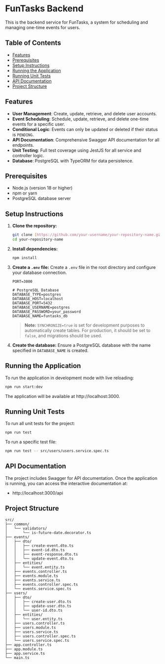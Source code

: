 # FunTasks Backend

This is the backend service for FunTasks, a system for scheduling and managing one-time events for users.

## Table of Contents

- [Features](#features)
- [Prerequisites](#prerequisites)
- [Setup Instructions](#setup-instructions)
- [Running the Application](#running-the-application)
- [Running Unit Tests](#running-unit-tests)
- [API Documentation](#api-documentation)
- [Project Structure](#project-structure)

## Features

- **User Management**: Create, update, retrieve, and delete user accounts.
- **Event Scheduling**: Schedule, update, retrieve, and delete one-time events for a specific user.
- **Conditional Logic**: Events can only be updated or deleted if their status is `PENDING`.
- **API Documentation**: Comprehensive Swagger API documentation for all endpoints.
- **Unit Testing**: Full test coverage using JestJS for all service and controller logic.
- **Database**: PostgreSQL with TypeORM for data persistence.

## Prerequisites

- Node.js (version 18 or higher)
- npm or yarn
- PostgreSQL database server

## Setup Instructions

1.  **Clone the repository:**
    ```bash
    git clone [https://github.com/your-username/your-repository-name.git](https://github.com/your-username/your-repository-name.git)
    cd your-repository-name
    ```
2.  **Install dependencies:**
    ```bash
    npm install
    ```
3.  **Create a `.env` file:**
    Create a `.env` file in the root directory and configure your database connection.
    ```env
    PORT=3000

    # PostgreSQL Database
    DATABASE_TYPE=postgres
    DATABASE_HOST=localhost
    DATABASE_PORT=5432
    DATABASE_USERNAME=postgres
    DATABASE_PASSWORD=your_password
    DATABASE_NAME=funtasks_db
    ```
    > **Note:** `SYNCHRONIZE=true` is set for development purposes to automatically create tables. For production, it should be set to `false`, and migrations should be used.

4.  **Create the database:**
    Ensure a PostgreSQL database with the name specified in `DATABASE_NAME` is created.

## Running the Application

To run the application in development mode with live reloading:
```bash
npm run start:dev
```

The application will be available at http://localhost:3000.

## Running Unit Tests

To run all unit tests for the project:

```bash
npm run test
```

To run a specific test file:

```bash
npm run test -- src/users/users.service.spec.ts
```

## API Documentation

The project includes Swagger for API documentation. Once the application is running, you can access the interactive documentation at:

* http://localhost:3000/api

## Project Structure


```
src/
├── common/
│   └── validators/
│       └── is-future-date.decorator.ts
├── events/
│   ├── dto/
│   │   ├── create-event.dto.ts
│   │   ├── event-id.dto.ts
│   │   ├── event-response.dto.ts
│   │   └── update-event.dto.ts
│   ├── entities/
│   │   └── event.entity.ts
│   ├── events.controller.ts
│   ├── events.module.ts
│   ├── events.service.ts
│   ├── events.controller.spec.ts
│   └── events.service.spec.ts
├── users/
│   ├── dto/
│   │   ├── create-user.dto.ts
│   │   ├── update-user.dto.ts
│   │   └── user-id.dto.ts
│   ├── entities/
│   │   └── user.entity.ts
│   ├── users.controller.ts
│   ├── users.module.ts
│   ├── users.service.ts
│   ├── users.controller.spec.ts
│   └── users.service.spec.ts
├── app.controller.ts
├── app.module.ts
├── app.service.ts
└── main.ts
```